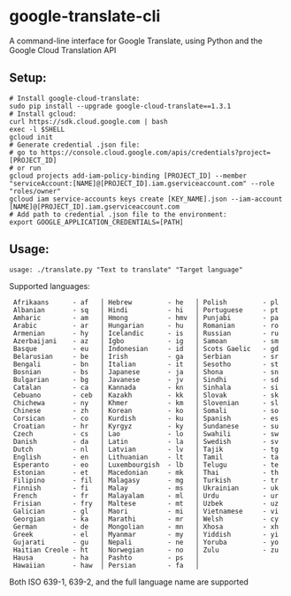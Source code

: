 # google-translate-cli
A command-line interface for Google Translate, using Python and the Google Cloud Translation API

## Setup:

```
# Install google-cloud-translate:
sudo pip install --upgrade google-cloud-translate==1.3.1
# Install gcloud:
curl https://sdk.cloud.google.com | bash
exec -l $SHELL
gcloud init
# Generate credential .json file:
# go to https://console.cloud.google.com/apis/credentials?project=[PROJECT_ID]
# or run
gcloud projects add-iam-policy-binding [PROJECT_ID] --member "serviceAccount:[NAME]@[PROJECT_ID].iam.gserviceaccount.com" --role "roles/owner"
gcloud iam service-accounts keys create [KEY_NAME].json --iam-account [NAME]@[PROJECT_ID].iam.gserviceaccount.com
# Add path to credential .json file to the environment:
export GOOGLE_APPLICATION_CREDENTIALS=[PATH]
```

## Usage:

`usage: ./translate.py "Text to translate" "Target language"`

Supported languages:

     Afrikaans      - af   │ Hebrew         - he   │ Polish         - pl   
     Albanian       - sq   │ Hindi          - hi   │ Portuguese     - pt   
     Amharic        - am   │ Hmong          - hmv  │ Punjabi        - pa   
     Arabic         - ar   │ Hungarian      - hu   │ Romanian       - ro   
     Armenian       - hy   │ Icelandic      - is   │ Russian        - ru   
     Azerbaijani    - az   │ Igbo           - ig   │ Samoan         - sm   
     Basque         - eu   │ Indonesian     - id   │ Scots Gaelic   - gd   
     Belarusian     - be   │ Irish          - ga   │ Serbian        - sr   
     Bengali        - bn   │ Italian        - it   │ Sesotho        - st   
     Bosnian        - bs   │ Japanese       - ja   │ Shona          - sn   
     Bulgarian      - bg   │ Javanese       - jv   │ Sindhi         - sd   
     Catalan        - ca   │ Kannada        - kn   │ Sinhala        - si   
     Cebuano        - ceb  │ Kazakh         - kk   │ Slovak         - sk   
     Chichewa       - ny   │ Khmer          - km   │ Slovenian      - sl   
     Chinese        - zh   │ Korean         - ko   │ Somali         - so   
     Corsican       - co   │ Kurdish        - ku   │ Spanish        - es   
     Croatian       - hr   │ Kyrgyz         - ky   │ Sundanese      - su   
     Czech          - cs   │ Lao            - lo   │ Swahili        - sw   
     Danish         - da   │ Latin          - la   │ Swedish        - sv   
     Dutch          - nl   │ Latvian        - lv   │ Tajik          - tg   
     English        - en   │ Lithuanian     - lt   │ Tamil          - ta   
     Esperanto      - eo   │ Luxembourgish  - lb   │ Telugu         - te   
     Estonian       - et   │ Macedonian     - mk   │ Thai           - th   
     Filipino       - fil  │ Malagasy       - mg   │ Turkish        - tr   
     Finnish        - fi   │ Malay          - ms   │ Ukrainian      - uk   
     French         - fr   │ Malayalam      - ml   │ Urdu           - ur   
     Frisian        - fry  │ Maltese        - mt   │ Uzbek          - uz   
     Galician       - gl   │ Maori          - mi   │ Vietnamese     - vi   
     Georgian       - ka   │ Marathi        - mr   │ Welsh          - cy   
     German         - de   │ Mongolian      - mn   │ Xhosa          - xh   
     Greek          - el   │ Myanmar        - my   │ Yiddish        - yi   
     Gujarati       - gu   │ Nepali         - ne   │ Yoruba         - yo   
     Haitian Creole - ht   │ Norwegian      - no   │ Zulu           - zu   
     Hausa          - ha   │ Pashto         - ps   │                       
     Hawaiian       - haw  │ Persian        - fa   │                       
     
Both ISO 639-1, 639-2, and the full language name are supported
